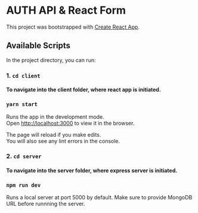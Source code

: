 # AUTH API & React Form

This project was bootstrapped with [Create React App](https://github.com/facebook/create-react-app).

## Available Scripts

In the project directory, you can run:
### 1. `cd client`
#### To navigate into the client folder, where react app is initiated.

### `yarn start`

Runs the app in the development mode.\
Open [http://localhost:3000](http://localhost:3000) to view it in the browser.

The page will reload if you make edits.\
You will also see any lint errors in the console.

### 2. `cd server`

#### To navigate into the server folder, where express server is initiated.

### `npm run dev`

Runs a local server at port 5000 by default. Make sure to provide MongoDB URL before runnning the server.
